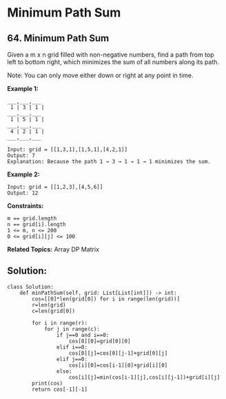 # Minimum Path Sum
## 64. Minimum Path Sum

Given a m x n grid filled with non-negative numbers, find a path from top left to bottom right, which minimizes the sum of all numbers along its path.

Note: You can only move either down or right at any point in time.

**Example 1:**
```
___,___,___
 1 | 3 | 1 |
___,___,___
 1 | 5 | 1 |
___,___,___
 4 | 2 | 1 |
___,___,___

```
```
Input: grid = [[1,3,1],[1,5,1],[4,2,1]]
Output: 7
Explanation: Because the path 1 → 3 → 1 → 1 → 1 minimizes the sum.
```

**Example 2:**
```
Input: grid = [[1,2,3],[4,5,6]]
Output: 12
```
**Constraints:**
```
m == grid.length
n == grid[i].length
1 <= m, n <= 200
0 <= grid[i][j] <= 100
```

**Related Topics:** Array DP Matrix

## **Solution:**

```
class Solution:
    def minPathSum(self, grid: List[List[int]]) -> int:
        cos=[[0]*len(grid[0]) for i in range(len(grid))]
        r=len(grid)
        c=len(grid[0])

        for i in range(r):
            for j in range(c):
                if j==0 and i==0:
                    cos[0][0]=grid[0][0]
                elif i==0:
                    cos[0][j]=cos[0][j-1]+grid[0][j]
                elif j==0:
                    cos[i][0]=cos[i-1][0]+grid[i][0]
                else:
                    cos[i][j]=min(cos[i-1][j],cos[i][j-1])+grid[i][j]
        print(cos)
        return cos[-1][-1]
```
 
